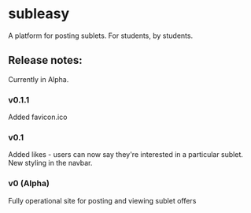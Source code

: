 # subleasy
A platform for posting sublets. For students, by students.

## Release notes:

Currently in Alpha.

### v0.1.1

Added favicon.ico

### v0.1

Added likes - users can now say they're interested in a particular sublet.  
New styling in the navbar.

### v0 (Alpha)

Fully operational site for posting and viewing sublet offers